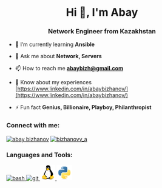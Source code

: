 <h1 align="center">Hi 👋, I'm Abay</h1>
<h3 align="center">Network Engineer from Kazakhstan</h3>

- 🌱 I’m currently learning **Ansible**

- 💬 Ask me about **Network, Servers**

- 📫 How to reach me **abaybizh@gmail.com**

- 📄 Know about my experiences [https://www.linkedin.com/in/abaybizhanov/](https://www.linkedin.com/in/abaybizhanov/)

- ⚡ Fun fact **Genius, Billionaire, Playboy, Philanthropist**

<h3 align="left">Connect with me:</h3>
<p align="left">
<a href="https://linkedin.com/in/abay bizhanov" target="blank"><img align="center" src="https://raw.githubusercontent.com/rahuldkjain/github-profile-readme-generator/master/src/images/icons/Social/linked-in-alt.svg" alt="abay bizhanov" height="30" width="40" /></a>
<a href="https://instagram.com/bizhanovv_a" target="blank"><img align="center" src="https://raw.githubusercontent.com/rahuldkjain/github-profile-readme-generator/master/src/images/icons/Social/instagram.svg" alt="bizhanovv_a" height="30" width="40" /></a>
</p>

<h3 align="left">Languages and Tools:</h3>
<p align="left"> <a href="https://www.gnu.org/software/bash/" target="_blank" rel="noreferrer"> <img src="https://www.vectorlogo.zone/logos/gnu_bash/gnu_bash-icon.svg" alt="bash" width="40" height="40"/> </a> <a href="https://git-scm.com/" target="_blank" rel="noreferrer"> <img src="https://www.vectorlogo.zone/logos/git-scm/git-scm-icon.svg" alt="git" width="40" height="40"/> </a> <a href="https://www.linux.org/" target="_blank" rel="noreferrer"> <img src="https://raw.githubusercontent.com/devicons/devicon/master/icons/linux/linux-original.svg" alt="linux" width="40" height="40"/> </a> <a href="https://www.python.org" target="_blank" rel="noreferrer"> <img src="https://raw.githubusercontent.com/devicons/devicon/master/icons/python/python-original.svg" alt="python" width="40" height="40"/> </a> </p>
